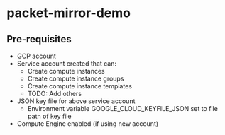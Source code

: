 # packet-mirror-demo

## Pre-requisites

- GCP account
- Service account created that can:
    - Create compute instances
    - Create compute instance groups
    - Create compute instance templates
    - TODO: Add others
- JSON key file for above service account
    - Environment variable GOOGLE_CLOUD_KEYFILE_JSON set to file path of key file
- Compute Engine enabled (if using new account)